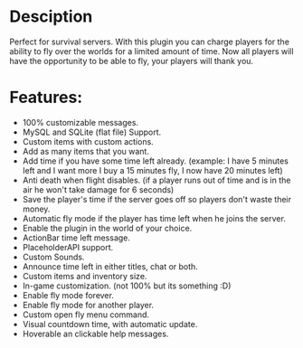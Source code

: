 # Desciption

Perfect for survival servers. With this plugin you can charge players for the ability to fly over the worlds for a limited amount of time. Now all players will have the opportunity to be able to fly, your players will thank you.

# Features:

- 100% customizable messages.
- MySQL and SQLite (flat file) Support.
- Custom items with custom actions.
- Add as many items that you want.
- Add time if you have some time left already. (example: I have 5 minutes left and I want more I buy a 15 minutes fly, I now have 20 minutes left)
- Anti death when flight disables. (if a player runs out of time and is in the air he won't take damage for 6 seconds)
- Save the player's time if the server goes off so players don't waste their money.
- Automatic fly mode if the player has time left when he joins the server.
- Enable the plugin in the world of your choice.
- ActionBar time left message.
- PlaceholderAPI support.
- Custom Sounds.
- Announce time left in either titles, chat or both.
- Custom items and inventory size.
- In-game customization. (not 100% but its something :D)
- Enable fly mode forever.
- Enable fly mode for another player.
- Custom open fly menu command.
- Visual countdown time, with automatic update.
- Hoverable an clickable help messages.
